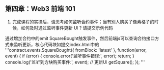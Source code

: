 ## 第四章：Web3 前端 101

1. 完成课程的实操后，请思考如何监听合约事件；当有别人购买了像素格子的时候，如何及时通过监听事件更新 UI ? 请提交示例代码


通过增加合约中的emit SquareBought触发事件，然后前端js可以查询合约接口方式来监听更新，核心代码块如提交index.html中的
'''contract.events.SquareBought({
    fromBlock: 'latest'
}, function(error, event) {
    if (error) {
        console.error('监听事件错误:', error);
        return;
    }
    console.log('监听到方块购买事件:', event);
    // 更新UI
    getSquare();
});
'''

